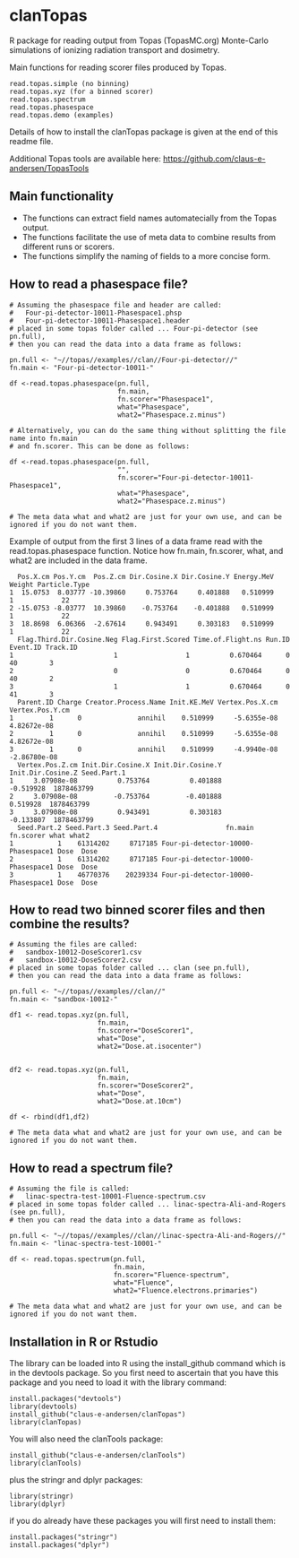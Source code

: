 # clanTopas
R package for reading output from Topas (TopasMC.org) Monte-Carlo simulations of ionizing radiation transport and dosimetry. 

Main functions for reading scorer files produced by Topas.  
```
read.topas.simple (no binning)
read.topas.xyz (for a binned scorer)
read.topas.spectrum
read.topas.phasespace
read.topas.demo (examples)
```
Details of how to install the clanTopas package is given at the end of this readme file.

Additional Topas tools are available here: https://github.com/claus-e-andersen/TopasTools

## Main functionality
- The functions can extract field names automatecially from the Topas output.
- The functions facilitate the use of meta data to combine results from different runs or scorers.
- The functions simplify the naming of fields to a more concise form.

## How to read a phasespace file?

```
# Assuming the phasespace file and header are called:
#   Four-pi-detector-10011-Phasespace1.phsp
#   Four-pi-detector-10011-Phasespace1.header
# placed in some topas folder called ... Four-pi-detector (see pn.full),
# then you can read the data into a data frame as follows:

pn.full <- "~//topas//examples//clan//Four-pi-detector//"
fn.main <- "Four-pi-detector-10011-"

df <-read.topas.phasespace(pn.full, 
                           fn.main, 
                           fn.scorer="Phasespace1",
                           what="Phasespace",
                           what2="Phasespace.z.minus")

# Alternatively, you can do the same thing without splitting the file name into fn.main
# and fn.scorer. This can be done as follows:

df <-read.topas.phasespace(pn.full, 
                           "", 
                           fn.scorer="Four-pi-detector-10011-Phasespace1",
                           what="Phasespace",
                           what2="Phasespace.z.minus")

# The meta data what and what2 are just for your own use, and can be ignored if you do not want them.                           
```                          

Example of output from the first 3 lines of a data frame read with the read.topas.phasespace function.
Notice how fn.main, fn.scorer, what, and what2 are included in the data frame.
```
  Pos.X.cm Pos.Y.cm  Pos.Z.cm Dir.Cosine.X Dir.Cosine.Y Energy.MeV Weight Particle.Type
1  15.0753  8.03777 -10.39860     0.753764     0.401888   0.510999      1            22
2 -15.0753 -8.03777  10.39860    -0.753764    -0.401888   0.510999      1            22
3  18.8698  6.06366  -2.67614     0.943491     0.303183   0.510999      1            22
  Flag.Third.Dir.Cosine.Neg Flag.First.Scored Time.of.Flight.ns Run.ID Event.ID Track.ID
1                         1                 1          0.670464      0       40        3
2                         0                 0          0.670464      0       40        2
3                         1                 1          0.670464      0       41        3
  Parent.ID Charge Creator.Process.Name Init.KE.MeV Vertex.Pos.X.cm Vertex.Pos.Y.cm
1         1      0              annihil    0.510999     -5.6355e-08     4.82672e-08
2         1      0              annihil    0.510999     -5.6355e-08     4.82672e-08
3         1      0              annihil    0.510999     -4.9940e-08    -2.86780e-08
  Vertex.Pos.Z.cm Init.Dir.Cosine.X Init.Dir.Cosine.Y Init.Dir.Cosine.Z Seed.Part.1
1     3.07908e-08          0.753764          0.401888         -0.519928  1878463799
2     3.07908e-08         -0.753764         -0.401888          0.519928  1878463799
3     3.07908e-08          0.943491          0.303183         -0.133807  1878463799
  Seed.Part.2 Seed.Part.3 Seed.Part.4                 fn.main   fn.scorer what what2
1           1    61314202     8717185 Four-pi-detector-10000- Phasespace1 Dose  Dose
2           1    61314202     8717185 Four-pi-detector-10000- Phasespace1 Dose  Dose
3           1    46770376    20239334 Four-pi-detector-10000- Phasespace1 Dose  Dose
```


## How to read two binned scorer files and then combine the results?

```
# Assuming the files are called:
#   sandbox-10012-DoseScorer1.csv
#   sandbox-10012-DoseScorer2.csv
# placed in some topas folder called ... clan (see pn.full),
# then you can read the data into a data frame as follows:

pn.full <- "~//topas//examples//clan//"
fn.main <- "sandbox-10012-"

df1 <- read.topas.xyz(pn.full,
                      fn.main,
                      fn.scorer="DoseScorer1",
                      what="Dose",
                      what2="Dose.at.isocenter")


df2 <- read.topas.xyz(pn.full,
                      fn.main,
                      fn.scorer="DoseScorer2",
                      what="Dose",
                      what2="Dose.at.10cm")

df <- rbind(df1,df2)

# The meta data what and what2 are just for your own use, and can be ignored if you do not want them.                           
```

## How to read a spectrum file?

```
# Assuming the file is called:
#   linac-spectra-test-10001-Fluence-spectrum.csv
# placed in some topas folder called ... linac-spectra-Ali-and-Rogers (see pn.full),
# then you can read the data into a data frame as follows:

pn.full <- "~//topas//examples//clan//linac-spectra-Ali-and-Rogers//"
fn.main <- "linac-spectra-test-10001-"

df <- read.topas.spectrum(pn.full,
                          fn.main,
                          fn.scorer="Fluence-spectrum",
                          what="Fluence",
                          what2="Fluence.electrons.primaries")

# The meta data what and what2 are just for your own use, and can be ignored if you do not want them.                           
```

## Installation in R or Rstudio

The library can be loaded into R using the install_github command which is in the devtools package. So you first need to ascertain that you have this package and you need to load it with the library command:

```
install.packages("devtools")
library(devtools)
install_github("claus-e-andersen/clanTopas")
library(clanTopas)
```
You will also need the clanTools package:

```
install_github("claus-e-andersen/clanTools")
library(clanTools)
```

plus the stringr and dplyr packages:

```
library(stringr)
library(dplyr)
```
if you do already have these packages you will first need to install them:
```
install.packages("stringr")
install.packages("dplyr")
```

